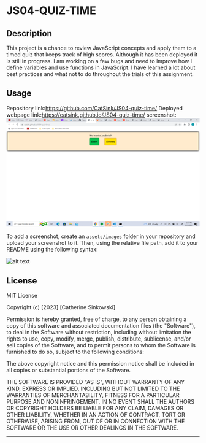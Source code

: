 # JS04-QUIZ-TIME

## Description

This project is a chance to review JavaScript concepts and apply them to a timed quiz that keeps track of high scores. Although it has been deployed it is still in progress. I am working on a few bugs and need to improve how I define variables and use functions in JavaScript. I have learned a lot about best practices and what not to do throughout the trials of this assignment.

## Usage

Repository link:<https://github.com/CatSink/JS04-quiz-time/>
Deployed webpage link:<https://catsink.github.io/JS04-quiz-time/>
screenshot: ![screenshot](assets/jsQuiz.png)

To add a screenshot, create an `assets/images` folder in your repository and upload your screenshot to it. Then, using the relative file path, add it to your README using the following syntax:

![alt text](assets/images/screenshot.png)

## License

MIT License

Copyright (c) [2023] [Catherine Sinkowski]

Permission is hereby granted, free of charge, to any person obtaining a copy
of this software and associated documentation files (the "Software"), to deal
in the Software without restriction, including without limitation the rights
to use, copy, modify, merge, publish, distribute, sublicense, and/or sell
copies of the Software, and to permit persons to whom the Software is
furnished to do so, subject to the following conditions:

The above copyright notice and this permission notice shall be included in all
copies or substantial portions of the Software.

THE SOFTWARE IS PROVIDED "AS IS", WITHOUT WARRANTY OF ANY KIND, EXPRESS OR
IMPLIED, INCLUDING BUT NOT LIMITED TO THE WARRANTIES OF MERCHANTABILITY,
FITNESS FOR A PARTICULAR PURPOSE AND NONINFRINGEMENT. IN NO EVENT SHALL THE
AUTHORS OR COPYRIGHT HOLDERS BE LIABLE FOR ANY CLAIM, DAMAGES OR OTHER
LIABILITY, WHETHER IN AN ACTION OF CONTRACT, TORT OR OTHERWISE, ARISING FROM,
OUT OF OR IN CONNECTION WITH THE SOFTWARE OR THE USE OR OTHER DEALINGS IN THE
SOFTWARE.

---
